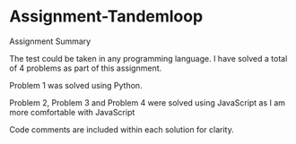# Assignment-Tandemloop
Assignment Summary

The test could be taken in any programming language. I have solved a total of 4 problems as part of this assignment.

Problem 1 was solved using Python.

Problem 2, Problem 3 and Problem 4 were solved using JavaScript as I am more comfortable with JavaScript

Code comments are included within each solution for clarity.